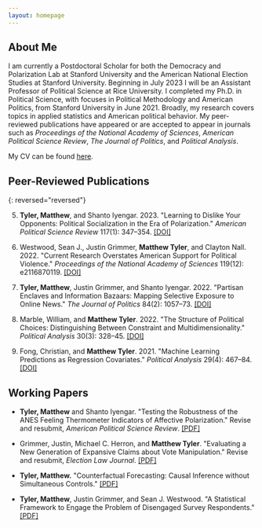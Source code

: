 ```yaml
---
layout: homepage
---
```


## About Me

I am currently a Postdoctoral Scholar for both the Democracy and Polarization Lab at Stanford University and the American National Election Studies at Stanford University. Beginning in July 2023 I will be an Assistant Professor of Political Science at Rice University. I completed my Ph.D. in Political Science, with focuses in Political Methodology and American Politics, from Stanford University in June 2021. Broadly, my research covers topics in applied statistics and American political behavior. My peer-reviewed publications have appeared or are accepted to appear in journals such as *Proceedings of the National Academy of Sciences*, *American Political Science Review*, *The Journal of Politics*, and *Political Analysis*.

My CV can be found [here](https://www.dropbox.com/s/sm0pfjekpzdykd7/CV.pdf?dl=0).

## Peer-Reviewed Publications

{: reversed="reversed"}

5. **Tyler, Matthew**, and Shanto Iyengar. 2023. "Learning to Dislike Your Opponents: Political Socialization in the Era of Polarization." *American Political Science Review* 117(1): 347–354. [[DOI]](https://doi.org/10.1017/S000305542200048X)

4. Westwood, Sean J., Justin Grimmer, **Matthew Tyler**, and Clayton Nall. 2022. "Current Research Overstates American Support for Political Violence." *Proceedings of the National Academy of Sciences* 119(12): e2116870119. [[DOI]](https://doi.org/10.1073/pnas.2116870119)

3. **Tyler, Matthew**, Justin Grimmer, and Shanto Iyengar. 2022. "Partisan Enclaves and Information Bazaars: Mapping Selective Exposure to Online News." *The Journal of Politics* 84(2): 1057–73. [[DOI]](https://doi.org/10.1086/716950)

2. Marble, William, and **Matthew Tyler**. 2022. "The Structure of Political Choices: Distinguishing Between Constraint and Multidimensionality." *Political Analysis* 30(3): 328–45. [[DOI]](https://doi.org/10.1017/pan.2021.3)

1. Fong, Christian, and **Matthew Tyler**. 2021. "Machine Learning Predictions as Regression Covariates." *Political Analysis* 29(4): 467–84. [[DOI]](https://doi.org/10.1017/pan.2020.38)



## Working Papers


* **Tyler, Matthew** and Shanto Iyengar. "Testing the Robustness of the ANES Feeling Thermometer Indicators of Affective Polarization." Revise and resubmit, *American Political Science Review*. [[PDF]](https://www.dropbox.com/s/0pckb5wjrxcjbs4/Robustness_of_Increasing_Affective_Polarization.pdf?dl=0)


* Grimmer, Justin, Michael C. Herron, and **Matthew Tyler**. "Evaluating a New Generation of Expansive Claims about Vote Manipulation." Revise and resubmit, *Election Law Journal*. [[PDF]](https://www.dropbox.com/s/92lp1gmqw2pei8m/Expansive.pdf?dl=0)


* **Tyler, Matthew.** "Counterfactual Forecasting: Causal Inference without Simultaneous Controls." [[PDF]](https://www.dropbox.com/s/bux4klf66dh66qg/FSControls.pdf?dl=0)
    
* **Tyler, Matthew**, Justin Grimmer, and Sean J. Westwood. "A Statistical Framework to Engage the Problem of Disengaged Survey Respondents." [[PDF]](https://www.dropbox.com/s/m86g05zl57g36an/The_Dangers_of_Disengaged_Respondents.pdf?dl=0)



